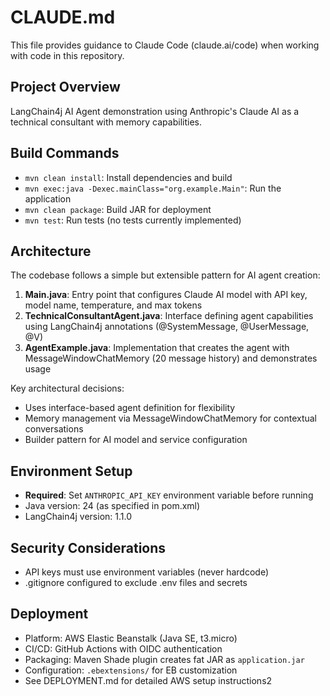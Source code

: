 # CLAUDE.md

This file provides guidance to Claude Code (claude.ai/code) when working with code in this repository.

## Project Overview
LangChain4j AI Agent demonstration using Anthropic's Claude AI as a technical consultant with memory capabilities.

## Build Commands
- `mvn clean install`: Install dependencies and build
- `mvn exec:java -Dexec.mainClass="org.example.Main"`: Run the application
- `mvn clean package`: Build JAR for deployment
- `mvn test`: Run tests (no tests currently implemented)

## Architecture
The codebase follows a simple but extensible pattern for AI agent creation:

1. **Main.java**: Entry point that configures Claude AI model with API key, model name, temperature, and max tokens
2. **TechnicalConsultantAgent.java**: Interface defining agent capabilities using LangChain4j annotations (@SystemMessage, @UserMessage, @V)
3. **AgentExample.java**: Implementation that creates the agent with MessageWindowChatMemory (20 message history) and demonstrates usage

Key architectural decisions:
- Uses interface-based agent definition for flexibility
- Memory management via MessageWindowChatMemory for contextual conversations
- Builder pattern for AI model and service configuration

## Environment Setup
- **Required**: Set `ANTHROPIC_API_KEY` environment variable before running
- Java version: 24 (as specified in pom.xml)
- LangChain4j version: 1.1.0

## Security Considerations
- API keys must use environment variables (never hardcode)
- .gitignore configured to exclude .env files and secrets

## Deployment
- Platform: AWS Elastic Beanstalk (Java SE, t3.micro)
- CI/CD: GitHub Actions with OIDC authentication
- Packaging: Maven Shade plugin creates fat JAR as `application.jar`
- Configuration: `.ebextensions/` for EB customization
- See DEPLOYMENT.md for detailed AWS setup instructions2